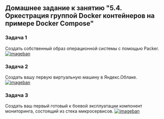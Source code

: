 ## Домашнее задание к занятию "5.4. Оркестрация группой Docker контейнеров на примере Docker Compose"

### Задача 1

Создать собственный образ операционной системы с помощью Packer.
[![imageban](https://i3.imageban.ru/out/2022/02/06/fd942b9e2301c8ba645fd42492bed118.png)](https://imageban.ru)

### Задача 2

Создать вашу первую виртуальную машину в Яндекс.Облаке.
[![imageban](https://i1.imageban.ru/out/2022/02/06/13e88e96e5926349dd1d01356da7d78d.png)](https://imageban.ru)
### Задача 3

Создать ваш первый готовый к боевой эксплуатации компонент мониторинга, состоящий из стека микросервисов.
[![imageban](https://i7.imageban.ru/out/2022/02/06/42554514861ee5ff4c94e7dddf2fda1e.png)](https://imageban.ru)
